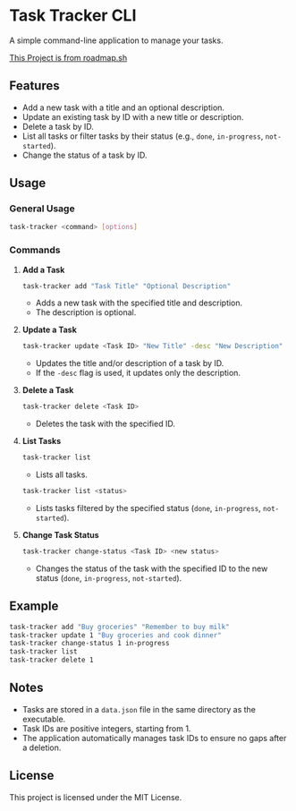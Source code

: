 # Task Tracker CLI

A simple command-line application to manage your tasks. 

[This Project is from roadmap.sh](https://roadmap.sh/projects/task-tracker)

## Features

- Add a new task with a title and an optional description.
- Update an existing task by ID with a new title or description.
- Delete a task by ID.
- List all tasks or filter tasks by their status (e.g., `done`, `in-progress`, `not-started`).
- Change the status of a task by ID.

## Usage

### General Usage

```bash
task-tracker <command> [options]
```

### Commands

1. **Add a Task**

   ```bash
   task-tracker add "Task Title" "Optional Description"
   ```

   - Adds a new task with the specified title and description.
   - The description is optional.

2. **Update a Task**

   ```bash
   task-tracker update <Task ID> "New Title" -desc "New Description"
   ```

   - Updates the title and/or description of a task by ID.
   - If the `-desc` flag is used, it updates only the description.

3. **Delete a Task**

   ```bash
   task-tracker delete <Task ID>
   ```

   - Deletes the task with the specified ID.

4. **List Tasks**

   ```bash
   task-tracker list
   ```

   - Lists all tasks.

   ```bash
   task-tracker list <status>
   ```

   - Lists tasks filtered by the specified status (`done`, `in-progress`, `not-started`).

5. **Change Task Status**

   ```bash
   task-tracker change-status <Task ID> <new status>
   ```

   - Changes the status of the task with the specified ID to the new status (`done`, `in-progress`, `not-started`).

## Example

```bash
task-tracker add "Buy groceries" "Remember to buy milk"
task-tracker update 1 "Buy groceries and cook dinner"
task-tracker change-status 1 in-progress
task-tracker list
task-tracker delete 1
```

## Notes

- Tasks are stored in a `data.json` file in the same directory as the executable.
- Task IDs are positive integers, starting from 1.
- The application automatically manages task IDs to ensure no gaps after a deletion.

## License

This project is licensed under the MIT License.
